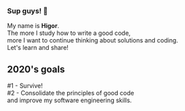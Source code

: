 ### Sup guys! 👋
My name is **Higor**. 
<br>The more I study how to write a good code, 
<br>more I want to continue thinking about solutions and coding. 
<br>Let's learn and share!
<br>
## 2020's goals
#1 - Survive!
<br>#2 - Consolidate the principles of good code 
<br>and improve my software engineering skills.


<!--
**higorrebell0/higorrebell0** is a ✨ _special_ ✨ repository because its `README.md` (this file) appears on your GitHub profile.

Here are some ideas to get you started:

- 🔭 I’m currently working on ...
- 🌱 I’m currently learning ...
- 👯 I’m looking to collaborate on ...
- 🤔 I’m looking for help with ...
- 💬 Ask me about ...
- 📫 How to reach me: ...
- 😄 Pronouns: ...
- ⚡ Fun fact: ...
-->

